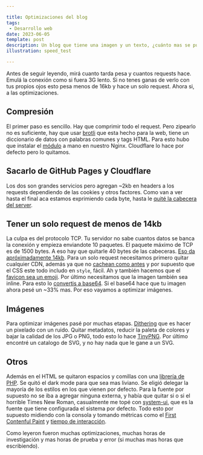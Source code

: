 ```yaml
---

title: Optimizaciones del blog
tags:
 - Desarrollo web
date: 2023-06-05
template: post
description: Un blog que tiene una imagen y un texto, ¿cuánto mas se puede optimizar?
illustration: speed_test

---
```


Antes de seguir leyendo, mirá cuanto tarda pesa y cuantos requests hace. Emulá la conexión como si fuera 3G lento. Si no tenes ganas de verlo con tus propios ojos esto pesa menos de 16kb y hace un solo request. Ahora si, a las optimizaciones.

## Compresión

El primer paso es sencillo. Hay que comprimir todo el request. Pero zipearlo no es suficiente, hay que usar [brotli](https://github.com/google/brotli) que esta hecho para la web, tiene un diccionario de datos con palabras comunes y tags HTML. Para esto hubo que instalar el [módulo](https://github.com/google/ngx_brotli) a mano en nuestro Nginx. Cloudflare lo hace por defecto pero lo quitamos.

## Sacarlo de GitHub Pages y Cloudflare

Los dos son grandes servicios pero agregan ~2kb en headers a los requests dependiendo de las cookies y otros factores. Como van a ver hasta el final aca estamos exprimiendo cada byte, hasta le [quité la cabecera del server](https://www.getpagespeed.com/server-setup/nginx/how-to-remove-the-server-header-in-nginx).

## Tener un solo request de menos de 14kb

La culpa es del protocolo TCP. Tu servidor no sabe cuantos datos se banca la conexión y empieza enviandote 10 paquetes. El paquete máximo de TCP es de 1500 bytes. A eso hay que quitarle 40 bytes de las cabeceras. [Eso da apróximadamente 14kb](https://endtimes.dev/why-your-website-should-be-under-14kb-in-size/). Para un solo request necesitamos primero quitar cualquier CDN, además ya que no [cachean como antes](https://gomakethings.com/cdn-caching-isnt-the-performance-boost-it-used-to-be/) y por supuesto que el CSS este todo includo en `style`, fácil. Ah y también hacemos que el [favicon sea un emoji](https://css-tricks.com/emoji-as-a-favicon/). Por último necesitamos que la imagen también sea inline. Para esto lo [convertis a base64](https://stackoverflow.com/questions/8499633/how-to-display-base64-images-in-html). Si el base64 hace que tu imagen ahora pesé un ~33% mas. Por eso vayamos a optimizar imágenes.

## Imágenes

Para optimizar imágenes pasé por muchas etapas. [Dithering](https://analyticsindiamag.com/what-is-dithering-in-image-processing-and-how-it-maintains-image-quality/) que es hacer un pixelado con un ruido. Quitar metadatos, reducir la paleta de colores y bajar la calidad de los JPG o PNG, todo esto lo hace [TinyPNG](https://tinypng.com/). Por último encontré un catalogo de SVG, y no hay nada que le gane a un SVG.

## Otros

Además en el HTML se quitaron espacios y comillas con una [librería de PHP](https://github.com/WyriHaximus/HtmlCompress). Se quitó el dark mode para que sea mas liviano. Se eligió delegar la mayoría de los estilos en los que vienen por defecto. Para la fuente por supuesto no se iba a agregar ninguna externa, y había que quitar si o si el horrible Times New Roman, casualmente me topé con [system-ui](https://caniuse.com/font-family-system-ui), que es la fuente que tiene configurada el sistema por defecto. Todo esto por supuesto midiendo con la consola y tomando métricas como el [First Contenful Paint](https://web.dev/i18n/es/fcp/) y [tiempo de interacción](https://web.dev/i18n/es/tti/).

Como leyeron fueron muchas optimizaciones, muchas horas de investigación y mas horas de prueba y error (si muchas mas horas que escribiendo).
